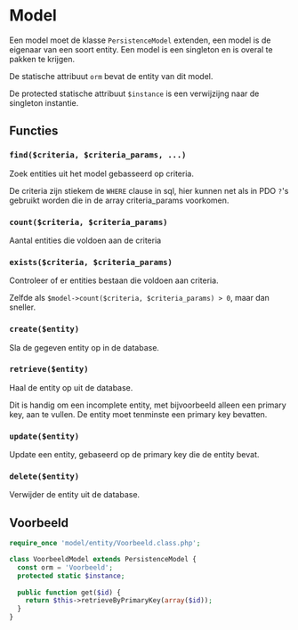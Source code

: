 # Model

Een model moet de klasse `PersistenceModel` extenden, een model is de eigenaar van een soort entity. Een model is een singleton en is overal te pakken te krijgen.

De statische attribuut `orm` bevat de entity van dit model.

De protected statische attribuut `$instance` is een verwijzijng naar de singleton instantie.

## Functies

### `find($criteria, $criteria_params, ...)`

Zoek entities uit het model gebasseerd op criteria. 

De criteria zijn stiekem de `WHERE` clause in sql, hier kunnen net als in PDO `?`'s gebruikt worden die in de array criteria_params voorkomen.

### `count($criteria, $criteria_params)`

Aantal entities die voldoen aan de criteria

### `exists($criteria, $criteria_params)`

Controleer of er entities bestaan die voldoen aan criteria.

Zelfde als `$model->count($criteria, $criteria_params) > 0`, maar dan sneller.

### `create($entity)`

Sla de gegeven entity op in de database.

### `retrieve($entity)`

Haal de entity op uit de database.

Dit is handig om een incomplete entity, met bijvoorbeeld alleen een primary key, aan te vullen. De entity moet tenminste een primary key bevatten.

### `update($entity)`

Update een entity, gebaseerd op de primary key die de entity bevat.

### `delete($entity)`

Verwijder de entity uit de database.

## Voorbeeld

```PHP
require_once 'model/entity/Voorbeeld.class.php';

class VoorbeeldModel extends PersistenceModel {
  const orm = 'Voorbeeld';
  protected static $instance;
  
  public function get($id) {
    return $this->retrieveByPrimaryKey(array($id));
  }
}
```
